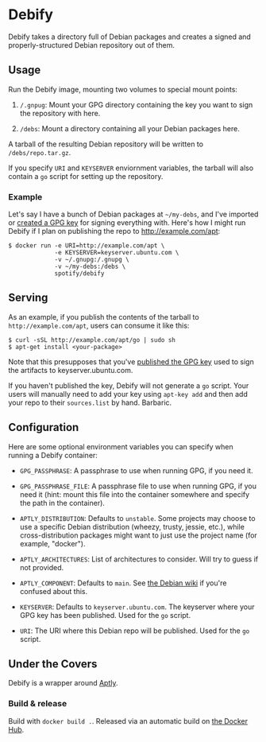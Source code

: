 Debify
===

Debify takes a directory full of Debian packages and creates a signed and properly-structured
Debian repository out of them.

Usage
---
Run the Debify image, mounting two volumes to special mount points:

1. `/.gnpug`: Mount your GPG directory containing the key you want to sign the repository with here.

2. `/debs`: Mount a directory containing all your Debian packages here.

A tarball of the resulting Debian repository will be written to `/debs/repo.tar.gz`.

If you specify `URI` and `KEYSERVER` enviornment variables, the tarball will also contain a `go`
script for setting up the repository.

### Example

Let's say I have a bunch of Debian packages at `~/my-debs`, and I've imported or [created a GPG key](http://fedoraproject.org/wiki/Creating_GPG_Keys)
for signing everything with. Here's how I might run Debify if I plan on publishing the repo to
http://example.com/apt:

    $ docker run -e URI=http://example.com/apt \
                 -e KEYSERVER=keyserver.ubuntu.com \
                 -v ~/.gnupg:/.gnupg \
                 -v ~/my-debs:/debs \
                 spotify/debify

Serving
---
As an example, if you publish the contents of the tarball to `http://example.com/apt`, users can
consume it like this:

    $ curl -sSL http://example.com/apt/go | sudo sh
    $ apt-get install <your-package>

Note that this presupposes that you've [published the GPG key](http://fedoraproject.org/wiki/Creating_GPG_Keys#Making_Your_Public_Key_Available)
used to sign the artifacts to keyserver.ubuntu.com.

If you haven't published the key, Debify will not generate a `go` script. Your users will manually
need to add your key using `apt-key add` and then add your repo to their `sources.list` by hand.
Barbaric.

Configuration
---
Here are some optional environment variables you can specify when running a Debify container:

* `GPG_PASSPHRASE`: A passphrase to use when running GPG, if you need it.

* `GPG_PASSPHRASE_FILE`: A passphrase file to use when running GPG, if you need it (hint: mount this
  file into the container somewhere and specify the path in the container).

* `APTLY_DISTRIBUTION`: Defaults to `unstable`. Some projects may choose to use a specific Debian
  distribution (wheezy, trusty, jessie, etc.), while cross-distribution packages might want to just
  use the project name (for example, "docker").

* `APTLY_ARCHITECTURES`: List of architectures to consider. Will try to guess if not provided.

* `APTLY_COMPONENT`: Defaults to `main`. See [the Debian wiki](https://wiki.debian.org/RepositoryFormat#Components)
  if you're confused about this.

* `KEYSERVER`: Defaults to `keyserver.ubuntu.com`. The keyserver where your GPG key has been published.
  Used for the `go` script.

* `URI`: The URI where this Debian repo will be published. Used for the `go` script.

Under the Covers
---
Debify is a wrapper around [Aptly](http://www.aptly.info/).

### Build & release

Build with `docker build .`. Released via an automatic build on [the Docker Hub](https://hub.docker.com/).
